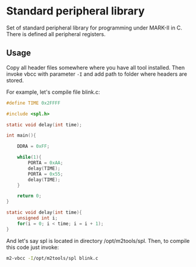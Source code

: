 # Standard peripheral library

Set of standard peripheral library for programming under MARK-II in C. There is
defined all peripheral registers.

## Usage

Copy all header files somewhere where you have all tool installed. Then invoke
vbcc with parameter `-I` and add path to folder where headers are stored.

For example, let's compile file blink.c:

```C
#define TIME 0x2FFFF

#include <spl.h>

static void delay(int time);

int main(){

    DDRA = 0xFF;

    while(1){
        PORTA = 0xAA;
        delay(TIME);
        PORTA = 0x55;
        delay(TIME);
    }

    return 0;
}

static void delay(int time){
    unsigned int i;
    for(i = 0; i < time; i = i + 1);
}
```

And let's say spl is located in directory /opt/m2tools/spl. Then, to compile this code just invoke:

```bash
m2-vbcc -I/opt/m2tools/spl blink.c
```
